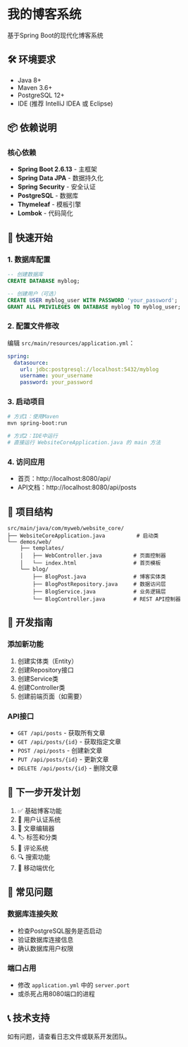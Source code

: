 # 我的博客系统

基于Spring Boot的现代化博客系统

## 🛠️ 环境要求

- Java 8+
- Maven 3.6+
- PostgreSQL 12+
- IDE (推荐 IntelliJ IDEA 或 Eclipse)

## 📦 依赖说明

### 核心依赖
- **Spring Boot 2.6.13** - 主框架
- **Spring Data JPA** - 数据持久化
- **Spring Security** - 安全认证
- **PostgreSQL** - 数据库
- **Thymeleaf** - 模板引擎
- **Lombok** - 代码简化

## 🚀 快速开始

### 1. 数据库配置
```sql
-- 创建数据库
CREATE DATABASE myblog;

-- 创建用户（可选）
CREATE USER myblog_user WITH PASSWORD 'your_password';
GRANT ALL PRIVILEGES ON DATABASE myblog TO myblog_user;
```

### 2. 配置文件修改
编辑 `src/main/resources/application.yml`：
```yaml
spring:
  datasource:
    url: jdbc:postgresql://localhost:5432/myblog
    username: your_username
    password: your_password
```

### 3. 启动项目
```bash
# 方式1：使用Maven
mvn spring-boot:run

# 方式2：IDE中运行
# 直接运行 WebsiteCoreApplication.java 的 main 方法
```

### 4. 访问应用
- 首页：http://localhost:8080/api/
- API文档：http://localhost:8080/api/posts

## 📁 项目结构

```
src/main/java/com/myweb/website_core/
├── WebsiteCoreApplication.java          # 启动类
└── demos/web/
    ├── templates/
    │   ├── WebController.java          # 页面控制器
    │   └── index.html                  # 首页模板
    └── blog/
        ├── BlogPost.java               # 博客实体类
        ├── BlogPostRepository.java     # 数据访问层
        ├── BlogService.java            # 业务逻辑层
        └── BlogController.java         # REST API控制器
```

## 🔧 开发指南

### 添加新功能
1. 创建实体类（Entity）
2. 创建Repository接口
3. 创建Service类
4. 创建Controller类
5. 创建前端页面（如需要）

### API接口
- `GET /api/posts` - 获取所有文章
- `GET /api/posts/{id}` - 获取指定文章
- `POST /api/posts` - 创建新文章
- `PUT /api/posts/{id}` - 更新文章
- `DELETE /api/posts/{id}` - 删除文章

## 🎯 下一步开发计划

1. ✅ 基础博客功能
2. 🔄 用户认证系统
3. 📝 文章编辑器
4. 🏷️ 标签和分类
5. 💬 评论系统
6. 🔍 搜索功能
7. 📱 移动端优化

## 🐛 常见问题

### 数据库连接失败
- 检查PostgreSQL服务是否启动
- 验证数据库连接信息
- 确认数据库用户权限

### 端口占用
- 修改 `application.yml` 中的 `server.port`
- 或杀死占用8080端口的进程

## 📞 技术支持

如有问题，请查看日志文件或联系开发团队。 